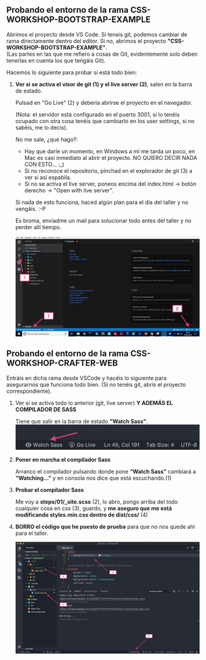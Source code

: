 ## **Probando el entorno de la rama CSS-WORKSHOP-BOOTSTRAP-EXAMPLE**
Abrimos el proyecto desde VS Code. Si teneis git, podemos cambiar de rama directamente dentro del editor. Si no, abrimos el proyecto **"CSS-WORKSHOP-BOOTSTRAP-EXAMPLE"**.  
(Las partes en las que me refiero a cosas de Git, evidentemente solo deben tenerlas en cuenta los que tengáis Git).

Hacemos lo siguiente para probar si está todo bien:  

1. 	**Ver si se activa el visor de git (1) y el live server (2)**, salen en la barra de estado.

	Pulsad en "Go Live" (2) y debería abrirse el proyecto en el navegador.

	(Nota: el servidor está configurado en el puerto 3001, si lo tenéis ocupado con otra cosa tenéis que cambiarlo en los user settings, si no sabéis, me lo decís).
	
	No me sale, ¿qué hago?:

	- Hay que darle un momento, en Windows a mí me tarda un poco, en Mac es casi inmediato al abrir el proyecto. NO QUIERO DECIR NADA CON ESTO... :_)
	- Si no reconoce el repositorio, pinchad en el explorador de git (3) a ver si así espabila.
	- Si no se activa el live server, poneos encima del index.html -> botón derecho -> "Open with live server".
	
	Si nada de esto funciona, haced algún plan para el día del taller y no vengáis. :-P
	
	Es broma, enviadme un mail para solucionar todo antes del taller y no perder allí tiempo.  
	
	
	
	![Prueba bootstrap example](images/prueba-bootstrap.jpg)


## **Probando el entorno de la rama CSS-WORKSHOP-CRAFTER-WEB**
Entráis en dicha rama desde VSCode y hacéis lo siguiente para asegurarnos que funciona todo bien. (Si no tenéis git, abrís el proyecto correspondiente).

1. 	Ver si se activa todo lo anterior (git, live server) **Y ADEMÁS EL COMPILADOR DE SASS**

	Tiene que salir en la barra de estado **"Watch Sass"**.
	![Prueba web crafter](images/watch.png)

2. 	**Poner en marcha el compilador Sass**

	Arranco el compilador pulsando donde pone **“Watch Sass”** cambiará a **“Watching…”** y en consola nos dice que está escuchando.(1)

3. 	**Probar el compilador Sass**

	Me voy a **steps/01/_site.scss** (2), lo abro, pongo arriba del todo cualquier cosa en css (3), guardo, y **me aseguro que me está modificando styles.min.css dentro de dist/css/** (4)

4. 	**BORRO el código que he puesto de prueba** para que no nos quede ahí para el taller.

	![Prueba web crafter](images/prueba-web.jpg)

